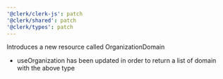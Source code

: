 ```yaml
---
'@clerk/clerk-js': patch
'@clerk/shared': patch
'@clerk/types': patch
---
```


Introduces a new resource called OrganizationDomain

+ useOrganization has been updated in order to return a list of domain with the above type
